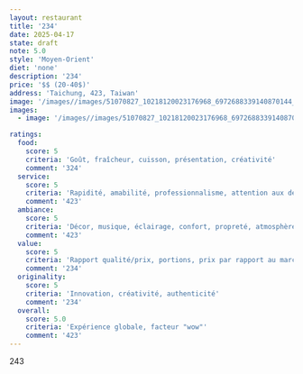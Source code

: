 ```yaml
---
layout: restaurant
title: '234'
date: 2025-04-17
state: draft
note: 5.0
style: 'Moyen-Orient'
diet: 'none'
description: '234'
price: '$$ (20-40$)'
address: 'Taichung, 423, Taiwan'
image: '/images//images/51070827_10218120023176968_6972688339140870144_n.jpg'
images:
  - image: '/images//images/51070827_10218120023176968_6972688339140870144_n.jpg'

ratings:
  food:
    score: 5
    criteria: 'Goût, fraîcheur, cuisson, présentation, créativité'
    comment: '324'
  service:
    score: 5
    criteria: 'Rapidité, amabilité, professionnalisme, attention aux détails'
    comment: '423'
  ambiance:
    score: 5
    criteria: 'Décor, musique, éclairage, confort, propreté, atmosphère générale'
    comment: '423'
  value:
    score: 5
    criteria: 'Rapport qualité/prix, portions, prix par rapport au marché'
    comment: '234'
  originality:
    score: 5
    criteria: 'Innovation, créativité, authenticité'
    comment: '234'
  overall:
    score: 5.0
    criteria: 'Expérience globale, facteur "wow"'
    comment: '423'
---
```




243